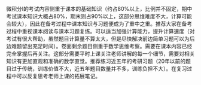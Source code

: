 微积分I的考试内容侧重于课本的基础知识（约占80%以上，比例并不固定，期中考试课本知识大概占80%，期末则占90%以上，这部分思维难度不大，计算可能会较大），因此在备考过程中课本知识与习题便成为了重中之重。推荐大家在备考过程中重视课本阅读与课本习题复练。可以适当加强计算能力，提升计算速度（对考试有很大帮助，虽然题目计算量不算太大，但是尽快解决前边简单习题可以为后边难题留出充足时间）。卷面剩余题目侧重于数学思维考察。需要在课本内容已经完全掌握后再关注。这部分需要平时上课关注老师讲解的每一个细节，需要对相关知识有更加直观和准确的数学直觉。推荐练习近五年的考研习题（20年以前的题目过于传统，训练价值不大，近五年题目数量并不多，训练负担不大）。在复习过程中可以反复思考老师上课的拓展笔记。
